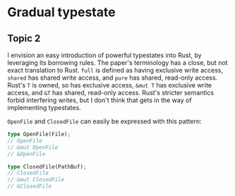 # Gradual typestate

## Topic 2

I envision an easy introduction of powerful typestates into Rust, by leveraging
its borrowing rules. The paper's terminology has a close, but not exact
translation to Rust. `full` is defined as having exclusive write access,
`shared` has shared write access, and `pure` has shared, read-only access.
Rust's `T` is owned, so has exclusive access, `&mut T` has exclusive write
access, and `&T` has shared, read-only access. Rust's stricter semantics forbid
interfering writes, but I don't think that gets in the way of implementing
typestates.

`OpenFile` and `ClosedFile` can easily be expressed with this pattern:

```rust
type OpenFile(File);
// OpenFile
// &mut OpenFile
// &OpenFile

type ClosedFile(PathBuf);
// ClosedFile
// &mut ClosedFile
// &ClosedFile
```
